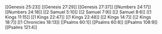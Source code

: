 [[Genesis 25:23]]
[[Genesis 27:29]]
[[Genesis 27:37]]
[[Numbers 24:17]]
[[Numbers 24:18]]
[[2 Samuel 5:10]]
[[2 Samuel 7:9]]
[[2 Samuel 8:6]]
[[1 Kings 11:15]]
[[1 Kings 22:47]]
[[1 Kings 22:48]]
[[2 Kings 14:7]]
[[2 Kings 18:7]]
[[1 Chronicles 18:13]]
[[Psalms 60:1]]
[[Psalms 60:8]]
[[Psalms 108:9]]
[[Psalms 121:4]]
